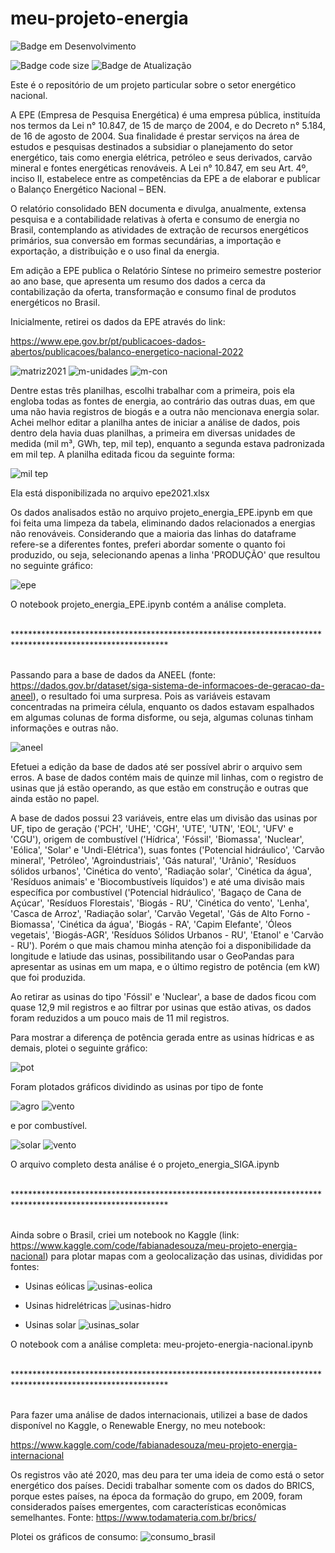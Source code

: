 # meu-projeto-energia

![Badge em Desenvolvimento](http://img.shields.io/static/v1?label=STATUS&message=EM%20DESENVOLVIMENTO&color=GREEN&style=for-the-badge)

![Badge code size](https://img.shields.io/github/languages/code-size/fab-souza/meu-projeto-energia)
![Badge de Atualização](https://img.shields.io/github/last-commit/fab-souza/meu-projeto-energia)

Este é o repositório de um projeto particular sobre o setor energético nacional.

A EPE (Empresa de Pesquisa Energética) é uma empresa pública, instituída nos termos da Lei n° 10.847, de 15 de março de 2004, e do Decreto n° 5.184, de 16 de agosto de 2004. Sua finalidade é prestar serviços na área de estudos e pesquisas destinados a subsidiar o planejamento do setor energético, tais como energia elétrica, petróleo e seus derivados, carvão mineral e fontes energéticas renováveis. A Lei n° 10.847, em seu Art. 4º, inciso II, estabelece entre as competências da EPE a de elaborar e publicar o Balanço Energético Nacional – BEN.

O relatório consolidado BEN documenta e divulga, anualmente, extensa pesquisa e a contabilidade relativas à oferta e consumo de energia no Brasil, contemplando as atividades de extração de recursos energéticos primários, sua conversão em formas secundárias, a importação e exportação, a distribuição e o uso final da energia.

Em adição a EPE publica o Relatório Síntese no primeiro semestre posterior ao ano base, que apresenta um resumo dos dados a cerca da contabilização da oferta, transformação e consumo final de produtos energéticos no Brasil.


<!---

O Ministério de Minas e Energia disponibilizou o Balanço Energético Nacional (BEN) com dados referente à geração registrada em 2021, pelo link:

>https://www.gov.br/mme/pt-br/assuntos/secretarias/spe/publicacoes/balanco-energetico-nacional/ben-2022/ben_sintese_2022_pt.pdf/view

>Usarei estes dados como uma forma de conferir o que for calculado neste projeto.

-->



Inicialmente, retirei os dados da EPE através do link: 

https://www.epe.gov.br/pt/publicacoes-dados-abertos/publicacoes/balanco-energetico-nacional-2022

![matriz2021](https://user-images.githubusercontent.com/67301805/177010609-6a010d57-4a55-479f-ae53-e9e59e438117.jpg)
![m-unidades](https://user-images.githubusercontent.com/67301805/177010616-e2020aa2-6e0f-4f48-a3ea-4e94fcf8251b.jpg)
![m-con](https://user-images.githubusercontent.com/67301805/177010623-54ae6d91-bc0c-4aa4-8d04-3adec9fdb341.jpg)

Dentre estas três planilhas, escolhi trabalhar com a primeira, pois ela engloba todas as fontes de energia, ao contrário das outras duas, em que uma não havia registros de biogás e a outra não mencionava energia solar. Achei melhor editar a planilha antes de iniciar a análise de dados, pois dentro dela havia duas planilhas, a primeira em diversas unidades de medida (mil m³, GWh, tep, mil tep), enquanto a segunda estava padronizada em mil tep. A planilha editada ficou da seguinte forma:

![mil tep](https://user-images.githubusercontent.com/67301805/180580388-64554c7e-d80b-4946-b8c2-53209e917482.jpg)

Ela está disponibilizada no arquivo epe2021.xlsx

Os dados analisados estão no arquivo projeto_energia_EPE.ipynb em que foi feita uma limpeza da tabela, eliminando dados relacionados a energias não renováveis. Considerando que a maioria das linhas do dataframe refere-se a diferentes fontes, preferi abordar somente o quanto foi produzido, ou seja, selecionando apenas a linha 'PRODUÇÃO' que resultou no seguinte gráfico:

![epe](https://user-images.githubusercontent.com/67301805/180874294-e777a861-df7e-4fd5-9a3d-08733847812b.jpg)

O notebook projeto_energia_EPE.ipynb contém a análise completa.


<br>
***********************************************************************************************************
<br><br>

Passando para a base de dados da ANEEL (fonte: https://dados.gov.br/dataset/siga-sistema-de-informacoes-de-geracao-da-aneel), o resultado foi uma surpresa. Pois as variáveis estavam concentradas na primeira célula, enquanto os dados estavam espalhados em algumas colunas de forma disforme, ou seja, algumas colunas tinham informações e outras não.

![aneel](https://user-images.githubusercontent.com/67301805/181395110-593085b7-1e33-452a-8579-f61a3835ef8d.jpg)

Efetuei a edição da base de dados até ser possível abrir o arquivo sem erros. A base de dados contém mais de quinze mil linhas, com o registro de usinas que já estão operando, as que estão em construção e outras que ainda estão no papel.

A base de dados possui 23 variáveis, entre elas um divisão das usinas por UF, tipo de geração ('PCH', 'UHE', 'CGH', 'UTE', 'UTN', 'EOL', 'UFV' e 'CGU'), origem de combustível ('Hídrica', 'Fóssil', 'Biomassa', 'Nuclear', 'Eólica', 'Solar' e 'Undi-Elétrica'), suas fontes ('Potencial hidráulico', 'Carvão mineral', 'Petróleo',  'Agroindustriais', 'Gás natural', 'Urânio', 'Resíduos sólidos urbanos', 'Cinética do vento', 'Radiação solar', 'Cinética da água', 'Resíduos animais' e 'Biocombustíveis líquidos') e até uma divisão mais específica por combustível ('Potencial hidráulico', 'Bagaço de Cana de Açúcar', 'Resíduos Florestais', 'Biogás - RU', 'Cinética do vento', 'Lenha', 'Casca de Arroz', 'Radiação solar', 'Carvão Vegetal', 'Gás de Alto Forno - Biomassa', 'Cinética da água', 'Biogás - RA', 'Capim Elefante', 'Óleos vegetais', 'Biogás-AGR', 'Resíduos Sólidos Urbanos - RU', 'Etanol' e 'Carvão - RU'). Porém o que mais chamou minha atenção foi a disponibilidade da longitude e latiude das usinas, possibilitando usar o GeoPandas para apresentar as usinas em um mapa, e o último registro de potência (em kW) que foi produzida.

Ao retirar as usinas do tipo 'Fóssil' e 'Nuclear', a base de dados ficou com quase 12,9 mil registros e ao filtrar por usinas que estão ativas, os dados foram reduzidos a um pouco mais de 11 mil registros.

Para mostrar a diferença de potência gerada entre as usinas hídricas e as demais, plotei o seguinte gráfico:

![pot](https://user-images.githubusercontent.com/67301805/183267782-91ff5b38-de5f-4c54-a94a-6627b031de6d.jpg)

Foram plotados gráficos dividindo as usinas por tipo de fonte 

![agro](https://user-images.githubusercontent.com/67301805/182253420-0a44deb7-95ee-4d5e-8ac7-edfced1963d4.jpg)
![vento](https://user-images.githubusercontent.com/67301805/182253439-3dd24199-4cde-41f7-816f-b2da8655bb8d.jpg)

e por combustível.

![solar](https://user-images.githubusercontent.com/67301805/182839401-91b52b7b-c63e-455d-b4bc-b596360be484.jpg)
![vento](https://user-images.githubusercontent.com/67301805/182839427-1971c466-e469-4d26-9057-896bb9584f88.jpg)

O arquivo completo desta análise é o projeto_energia_SIGA.ipynb

<br>
***********************************************************************************************************
<br><br>

Ainda sobre o Brasil, criei um notebook no Kaggle (link: https://www.kaggle.com/code/fabianadesouza/meu-projeto-energia-nacional) para plotar mapas com a geolocalização das usinas, divididas por fontes:

- Usinas eólicas
![usinas-eolica](https://user-images.githubusercontent.com/67301805/185011863-2b8569fe-592c-42e0-b843-9e8bfb4cc7a7.jpg)

- Usinas hidrelétricas
![usinas-hidro](https://user-images.githubusercontent.com/67301805/185011881-84ab876c-f209-4778-aa5d-f19b712c8238.jpg)

- Usinas solar
![usinas_solar](https://user-images.githubusercontent.com/67301805/185685169-8562c799-c78c-4885-9637-8ec40c2c1b89.jpg)

O notebook com a análise completa: meu-projeto-energia-nacional.ipynb

<br>
***********************************************************************************************************
<br><br>

Para fazer uma análise de dados internacionais, utilizei a base de dados disponível no Kaggle, o Renewable Energy, no meu notebook:

https://www.kaggle.com/code/fabianadesouza/meu-projeto-energia-internacional

Os registros vão até 2020, mas deu para ter uma ideia de como está o setor energético dos países. Decidi trabalhar somente com os dados do BRICS, porque estes países, na época da formação do grupo, em 2009, foram considerados países emergentes, com características econômicas semelhantes. Fonte: https://www.todamateria.com.br/brics/

Plotei os gráficos de consumo:
![consumo_brasil](https://user-images.githubusercontent.com/67301805/184909775-41d164ff-e6b2-4f2e-9335-12d785d98fdf.png)







